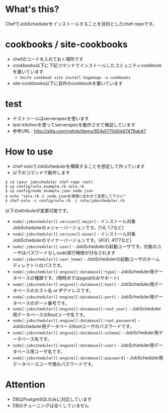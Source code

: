 What's this?
====
ChefでJobSchedulerをインストールすることを目的としたchef-repoです。

cookbooks / site-cookbooks
=====

* chefのコードを入れておく場所です
* cookbooks以下に下記コマンドでインストールしたコミュニティcookbookを置いています
  * `knife cookbook site install hogehoge -o cookbooks`
* site-cookbooks以下に自作のcookbookを置いています

test
====

* テストツールはserverspecを使います
* test-kitchenを使ってserverspecを動作させて検証しています
* 参考URL : http://qiita.com/yshnb/items/854a1770d0d47479ab47

How to use
====

* chef-soloでJobSchedulerを構築することを想定して作っています
* 以下のコマンドで動作します

```
$ cd (your jobscheduler chef-repo root)
$ cp config/solo_example.rb solo.rb
$ cp config/node_example.json node.json
$ echo "solo.rb と node.jsonを環境に合わせて変更して下さい"
$ chef-solo -c config/solo.rb -j role/jobscheduler.rb
```

以下のattributeが変更可能です。

* `node[:jobscheduler][:version][:major]` - インストール対象JobSchedulerのメジャーバージョンです。(1.6, 1.7など)
* `node[:jobscheduler][:version][:minor]` - インストール対象JobSchedulerのマイナーバージョンです。(4131, 4177など)
* `node[:jobscheduler][:user]` - JobSchedulerの起動ユーザです。対象のユーザはパスワードなしsudo実行権限が付与されます
* `node[:jobscheduler][:user_home]` - JobSchedulerの起動ユーザのホームディレクトリのパスです。
* `node[:jobscheduler][:engine][:database][:type]` - JobScheduler用データベースの種類です。(現時点ではpgsqlのみサポート)
* `node[:jobscheduler][:engine][:database][:host]` - JobScheduler用データベースのホスト名 or IPアドレスです。
* `node[:jobscheduler][:engine][:database][:port]` - JobScheduler用データベースのポート番号です。
* `node[:jobscheduler][:engine][:database][:root_user]` - JobScheduler用データベースのRootユーザ名です。
* `node[:jobscheduler][:engine][:database][:root_password]` - JobScheduler用データベースRootユーザのパスワードです。
* `node[:jobscheduler][:engine][:database][:schema]` - JobScheduler用データベース名です。
* `node[:jobscheduler][:engine][:database][:user]` - JobScheduler用データベース用ユーザ名です。
* `node[:jobscheduler][:engine][:database][:password]` - JobScheduler用データベースユーザ用のパスワードです。

Attention
====

* DBはPostgreSQLのみに対応しています
* DBのチューニングは全くしていません
